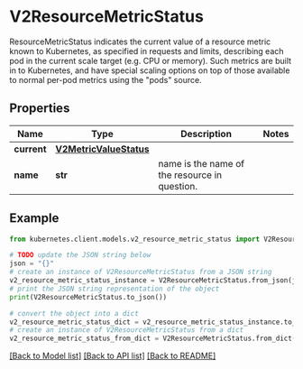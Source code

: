 # V2ResourceMetricStatus

ResourceMetricStatus indicates the current value of a resource metric known to Kubernetes, as specified in requests and limits, describing each pod in the current scale target (e.g. CPU or memory).  Such metrics are built in to Kubernetes, and have special scaling options on top of those available to normal per-pod metrics using the \"pods\" source.

## Properties

Name | Type | Description | Notes
------------ | ------------- | ------------- | -------------
**current** | [**V2MetricValueStatus**](V2MetricValueStatus.md) |  | 
**name** | **str** | name is the name of the resource in question. | 

## Example

```python
from kubernetes.client.models.v2_resource_metric_status import V2ResourceMetricStatus

# TODO update the JSON string below
json = "{}"
# create an instance of V2ResourceMetricStatus from a JSON string
v2_resource_metric_status_instance = V2ResourceMetricStatus.from_json(json)
# print the JSON string representation of the object
print(V2ResourceMetricStatus.to_json())

# convert the object into a dict
v2_resource_metric_status_dict = v2_resource_metric_status_instance.to_dict()
# create an instance of V2ResourceMetricStatus from a dict
v2_resource_metric_status_from_dict = V2ResourceMetricStatus.from_dict(v2_resource_metric_status_dict)
```
[[Back to Model list]](../README.md#documentation-for-models) [[Back to API list]](../README.md#documentation-for-api-endpoints) [[Back to README]](../README.md)


